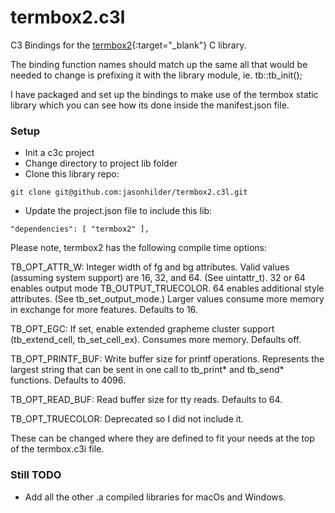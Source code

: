 # termbox2.c3l

C3 Bindings for the [termbox2](https://github.com/termbox/termbox2){:target="_blank"} C library. 

The binding function names should match up the same all that would be needed to change is prefixing it with the library module, ie. tb::tb_init();

I have packaged and set up the bindings to make use of the termbox static library which you can see how its done inside the manifest.json file.

### Setup

* Init a c3c project
* Change directory to project lib folder
* Clone this library repo:
```
git clone git@github.com:jasonhilder/termbox2.c3l.git
```
* Update the project.json file to include this lib:
```
"dependencies": [ "termbox2" ],
```
Please note, termbox2 has the following compile time options: 

TB_OPT_ATTR_W: Integer width of fg and bg attributes. Valid values
                (assuming system support) are 16, 32, and 64. (See
                uintattr_t). 32 or 64 enables output mode
                TB_OUTPUT_TRUECOLOR. 64 enables additional style
                attributes. (See tb_set_output_mode.) Larger values
                consume more memory in exchange for more features.
                Defaults to 16.

TB_OPT_EGC: If set, enable extended grapheme cluster support
            (tb_extend_cell, tb_set_cell_ex). Consumes more memory.
            Defaults off.

TB_OPT_PRINTF_BUF: Write buffer size for printf operations. Represents the
                   largest string that can be sent in one call to tb_print*
                   and tb_send* functions. Defaults to 4096.

TB_OPT_READ_BUF: Read buffer size for tty reads. Defaults to 64.

TB_OPT_TRUECOLOR: Deprecated so I did not include it.

These can be changed where they are defined to fit your needs at the top of the termbox.c3i file.

### Still TODO
* Add all the other .a compiled libraries for macOs and Windows.
